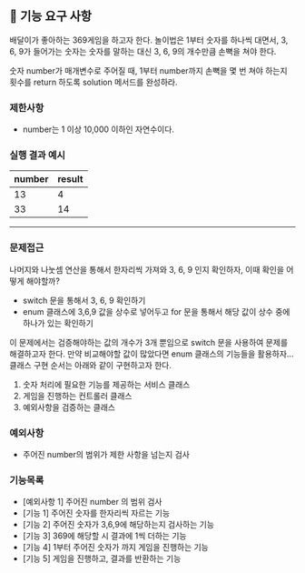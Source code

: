 ## 🚀 기능 요구 사항

배달이가 좋아하는 369게임을 하고자 한다. 놀이법은 1부터 숫자를 하나씩 대면서, 3, 6, 9가 들어가는 숫자는 숫자를 말하는 대신 3, 6, 9의 개수만큼 손뼉을 쳐야 한다.

숫자 number가 매개변수로 주어질 때, 1부터 number까지 손뼉을 몇 번 쳐야 하는지 횟수를 return 하도록 solution 메서드를 완성하라.

### 제한사항

- number는 1 이상 10,000 이하인 자연수이다.

### 실행 결과 예시

| number | result |
| --- | --- |
| 13 | 4 |
| 33 | 14 |

---

### 문제접근
나머지와 나눗셈 연산을 통해서 한자리씩 가져와 3, 6, 9 인지 확인하자, 이때 확인을 어떻게 해야할까?
+ switch 문을 통해서 3, 6, 9 확인하기
+ enum 클래스에 3,6,9 값을 상수로 넣어두고 for 문을 통해서 해당 값이 상수 중에 하나가 있는 확인하기 

이 문제에서는 검증해야하는 값의 개수가 3개 뿐임으로 switch 문을 사용하여 문제를 해결하고자 한다.
만약 비교해야할 값이 많았다면 enum 클래스의 기능들을 활용하자...클래스 구현 순서는 아래와 같이 구현하고자 한다.
1. 숫자 처리에 필요한 기능를 제공하는 서비스 클래스
2. 게임을 진행하는 컨트롤러 클래스
3. 예외사항을 검증하는 클래스
### 예외사항
+ 주어진 number의 범위가 제한 사항을 넘는지 검사
### 기능목록
+ [예외사항 1] 주어진 number 의 범위 검사
+ [기능 1] 주어진 숫자를 한자리씩 자르는 기능
+ [기능 2] 주어진 숫자가 3,6,9에 해당하는지 검사하는 기능
+ [기능 3] 369에 해당할 시 결과에 1씩 더하는 기능
+ [기능 4] 1부터 주어진 숫자가 까지 게임을 진행하는 기능
+ [기능 5] 게임을 진행하고, 결과를 반환하는 기능